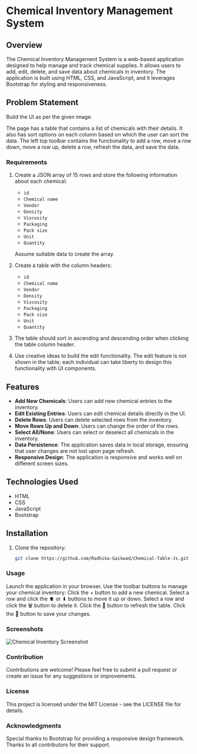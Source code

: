 # Chemical Inventory Management System

## Overview
The Chemical Inventory Management System is a web-based application designed to help manage and track chemical supplies. It allows users to add, edit, delete, and save data about chemicals in inventory. The application is built using HTML, CSS, and JavaScript, and it leverages Bootstrap for styling and responsiveness.

## Problem Statement
Build the UI as per the given image.

The page has a table that contains a list of chemicals with their details. It also has sort options on each column based on which the user can sort the data. The left top toolbar contains the functionality to add a row, move a row down, move a row up, delete a row, refresh the data, and save the data.

### Requirements
1. Create a JSON array of 15 rows and store the following information about each chemical:
   - `id`
   - `Chemical name`
   - `Vendor`
   - `Density`
   - `Viscosity`
   - `Packaging`
   - `Pack size`
   - `Unit`
   - `Quantity`
   
   Assume suitable data to create the array.

2. Create a table with the column headers:
   - `id`
   - `Chemical name`
   - `Vendor`
   - `Density`
   - `Viscosity`
   - `Packaging`
   - `Pack size`
   - `Unit`
   - `Quantity`
   
3. The table should sort in ascending and descending order when clicking the table column header.

4. Use creative ideas to build the edit functionality. The edit feature is not shown in the table; each individual can take liberty to design this functionality with UI components.

## Features
- **Add New Chemicals**: Users can add new chemical entries to the inventory.
- **Edit Existing Entries**: Users can edit chemical details directly in the UI.
- **Delete Rows**: Users can delete selected rows from the inventory.
- **Move Rows Up and Down**: Users can change the order of the rows.
- **Select All/None**: Users can select or deselect all chemicals in the inventory.
- **Data Persistence**: The application saves data in local storage, ensuring that user changes are not lost upon page refresh.
- **Responsive Design**: The application is responsive and works well on different screen sizes.

## Technologies Used
- HTML
- CSS
- JavaScript
- Bootstrap

## Installation
1. Clone the repository:
   ```bash
   git clone https://github.com/Radhika-Gaikwad/Chemical-Table-Js.git


### Usage
Launch the application in your browser.
Use the toolbar buttons to manage your chemical inventory:
Click the + button to add a new chemical.
Select a row and click the ⬆ or ⬇ buttons to move it up or down.
Select a row and click the 🗑️ button to delete it.
Click the 🔄 button to refresh the table.
Click the 💾 button to save your changes.


### Screenshots
![Chemical Inventory Screenshot](Screenshot.png)

### Contribution
Contributions are welcome! Please feel free to submit a pull request or create an issue for any suggestions or improvements.

### License
This project is licensed under the MIT License - see the LICENSE file for details.

### Acknowledgments
Special thanks to Bootstrap for providing a responsive design framework.
Thanks to all contributors for their support.
